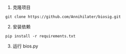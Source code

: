 1. 克隆项目

```shell
git clone https://github.com/Annihilater/biosig.git
```



2. 安装依赖

```shell
pip install -r requirements.txt
```



3. 运行 bios.py

